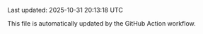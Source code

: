 Last updated: 2025-10-31 20:13:18 UTC

This file is automatically updated by the GitHub Action workflow.
